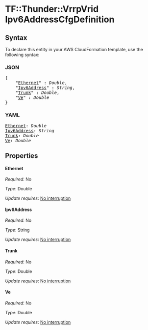 # TF::Thunder::VrrpVrid Ipv6AddressCfgDefinition

## Syntax

To declare this entity in your AWS CloudFormation template, use the following syntax:

### JSON

<pre>
{
    "<a href="#ethernet" title="Ethernet">Ethernet</a>" : <i>Double</i>,
    "<a href="#ipv6address" title="Ipv6Address">Ipv6Address</a>" : <i>String</i>,
    "<a href="#trunk" title="Trunk">Trunk</a>" : <i>Double</i>,
    "<a href="#ve" title="Ve">Ve</a>" : <i>Double</i>
}
</pre>

### YAML

<pre>
<a href="#ethernet" title="Ethernet">Ethernet</a>: <i>Double</i>
<a href="#ipv6address" title="Ipv6Address">Ipv6Address</a>: <i>String</i>
<a href="#trunk" title="Trunk">Trunk</a>: <i>Double</i>
<a href="#ve" title="Ve">Ve</a>: <i>Double</i>
</pre>

## Properties

#### Ethernet

_Required_: No

_Type_: Double

_Update requires_: [No interruption](https://docs.aws.amazon.com/AWSCloudFormation/latest/UserGuide/using-cfn-updating-stacks-update-behaviors.html#update-no-interrupt)

#### Ipv6Address

_Required_: No

_Type_: String

_Update requires_: [No interruption](https://docs.aws.amazon.com/AWSCloudFormation/latest/UserGuide/using-cfn-updating-stacks-update-behaviors.html#update-no-interrupt)

#### Trunk

_Required_: No

_Type_: Double

_Update requires_: [No interruption](https://docs.aws.amazon.com/AWSCloudFormation/latest/UserGuide/using-cfn-updating-stacks-update-behaviors.html#update-no-interrupt)

#### Ve

_Required_: No

_Type_: Double

_Update requires_: [No interruption](https://docs.aws.amazon.com/AWSCloudFormation/latest/UserGuide/using-cfn-updating-stacks-update-behaviors.html#update-no-interrupt)

